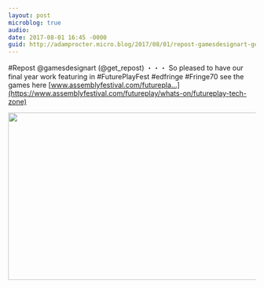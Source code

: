 ```yaml
---
layout: post
microblog: true
audio: 
date: 2017-08-01 16:45 -0000
guid: http://adamprocter.micro.blog/2017/08/01/repost-gamesdesignart-getrepostso.html
---
```

#Repost @gamesdesignart (@get_repost)
・・・
So pleased to have our final year work featuring in #FuturePlayFest  #edfringe #Fringe70 see the games here [www.assemblyfestival.com/futurepla...](https://www.assemblyfestival.com/futureplay/whats-on/futureplay-tech-zone)

<img src="http://discursive.adamprocter.co.uk/uploads/2017/cd4a77f6d2.jpg" width="600" height="341" />
